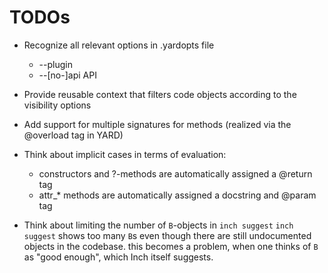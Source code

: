 # TODOs

* Recognize all relevant options in .yardopts file
  * --plugin
  * --[no-]api API
* Provide reusable context that filters code objects according to the
  visibility options
* Add support for multiple signatures for methods
  (realized via the @overload tag in YARD)

* Think about implicit cases in terms of evaluation:
  * constructors and ?-methods are automatically assigned a @return tag
  * attr_* methods are automatically assigned a docstring and @param tag

* Think about limiting the number of `B`-objects in `inch suggest`
  `inch suggest` shows too many `B`s even though there are still undocumented
  objects in the codebase. this becomes a problem, when one thinks of `B` as
  "good enough", which Inch itself suggests.
